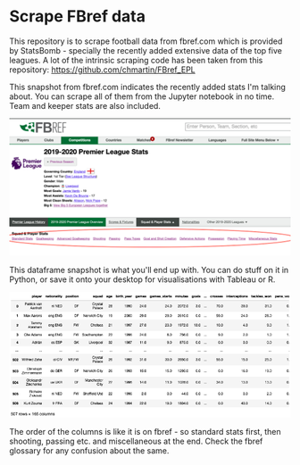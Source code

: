 
# Scrape FBref data

This repository is to scrape football data from fbref.com which is provided by StatsBomb - 
specially the recently added extensive data of the top five leagues. A lot of the intrinsic scraping code has been taken from this repository: https://github.com/chmartin/FBref_EPL

This snapshot from fbref.com indicates the recently added stats I'm talking about. You can scrape all of them from the Jupyter notebook in no time. Team and keeper stats are also included. 

![alt text](pqr.png)

This dataframe snapshot is what you'll end up with. You can do stuff on it in Python, or save it onto your desktop for visualisations with Tableau or R.

![alt text](abc.png)

The order of the columns is like it is on fbref - so standard stats first, then shooting, passing etc. and miscellaneous at the end. Check the fbref glossary for any confusion about the same.